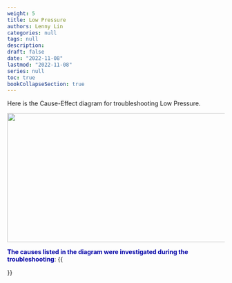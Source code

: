 ```yaml
---
weight: 5
title: Low Pressure
authors: Lenny Lin
categories: null
tags: null
description: 
draft: false
date: "2022-11-08"
lastmod: "2022-11-08"
series: null
toc: true
bookCollapseSection: true
---
```




Here is the Cause-Effect diagram for troubleshooting Low Pressure.  

<img width ="540" height= "300" src = "/docs/images/Screenshot 2022-11-09 130941.png" class = "center"/>



**<font color = "#0000a7">The causes listed in the diagram were investigated during the troubleshooting</font>**:
{{<section>}}
